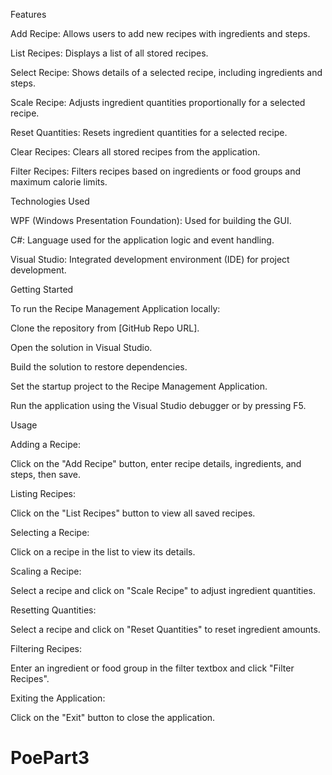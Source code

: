 Features 

Add Recipe: Allows users to add new recipes with ingredients and steps. 

List Recipes: Displays a list of all stored recipes. 

Select Recipe: Shows details of a selected recipe, including ingredients and steps. 

Scale Recipe: Adjusts ingredient quantities proportionally for a selected recipe. 

Reset Quantities: Resets ingredient quantities for a selected recipe. 

Clear Recipes: Clears all stored recipes from the application. 

Filter Recipes: Filters recipes based on ingredients or food groups and maximum calorie limits. 

Technologies Used 

WPF (Windows Presentation Foundation): Used for building the GUI. 

C#: Language used for the application logic and event handling. 

Visual Studio: Integrated development environment (IDE) for project development. 

Getting Started 

To run the Recipe Management Application locally: 

Clone the repository from [GitHub Repo URL]. 

Open the solution in Visual Studio. 

Build the solution to restore dependencies. 

Set the startup project to the Recipe Management Application. 

Run the application using the Visual Studio debugger or by pressing F5. 

Usage 

Adding a Recipe: 

Click on the "Add Recipe" button, enter recipe details, ingredients, and steps, then save. 

Listing Recipes: 

Click on the "List Recipes" button to view all saved recipes. 

Selecting a Recipe: 

Click on a recipe in the list to view its details. 

Scaling a Recipe: 

Select a recipe and click on "Scale Recipe" to adjust ingredient quantities. 

Resetting Quantities: 

Select a recipe and click on "Reset Quantities" to reset ingredient amounts. 

Filtering Recipes: 

Enter an ingredient or food group in the filter textbox and click "Filter Recipes". 

Exiting the Application: 

Click on the "Exit" button to close the application. 

 # PoePart3
